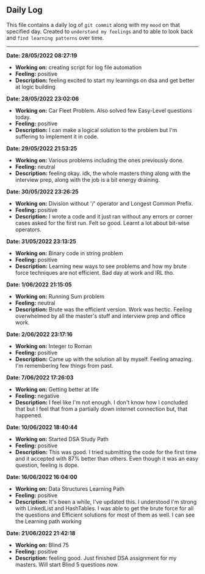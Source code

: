 ## Daily Log
This file contains a daily log of `git commit` along with my `mood` on that specified day.
Created to `understand my feelings` and to able to look back and `find learning patterns` over time.

---

__Date: 28/05/2022 08:27:19__
* __Working on:__ creating script for log file automation
* __Feeling:__ positive
* __Description:__ feeling excited to start my learnings on dsa and get better at logic building

__Date: 28/05/2022 23:02:06__
* __Working on:__ Car Fleet Problem. Also solved few Easy-Level questions today.
* __Feeling:__ positive
* __Description:__ I can make a logical solution to the problem but I'm suffering to implement it in code.

__Date: 29/05/2022 21:53:25__
* __Working on:__ Various problems including the ones previously done.
* __Feeling:__ neutral
* __Description:__ feeling okay. idk, the whole masters thing along with the interview prep, along with the job is a bit energy draining.

__Date: 30/05/2022 23:26:25__
* __Working on:__ Division without '/' operator and Longest Common Prefix.
* __Feeling:__ positive
* __Description:__ I wrote a code and it just ran without any errors or corner cases asked for the first run. Felt so good. Learnt a lot about bit-wise operators.

__Date: 31/05/2022 23:13:25__
* __Working on:__ Binary code in string problem
* __Feeling:__ positive
* __Description:__ Learning new ways to see problems and how my brute force techniques are not efficient. Bad day at work and IRL tho.

__Date: 1/06/2022 21:15:05__
* __Working on:__ Running Sum problem
* __Feeling:__ neutral
* __Description:__ Brute was the efficient version. Work was hectic. Feeling overwhelmed by all the master's stuff and interview prep and office work.

__Date: 2/06/2022 23:17:16__
* __Working on:__ Integer to Roman
* __Feeling:__ positive
* __Description:__ Came up with the solution all by myself. Feeling amazing. I'm remembering few things from past.

__Date: 7/06/2022 17:26:03__
* __Working on:__ Getting better at life
* __Feeling:__ negative
* __Description:__ I feel like I'm not enough. I don't know how I concluded that but I feel that from a partially down internet connection but, that happened.

__Date: 10/06/2022 18:40:44__
* __Working on:__ Started DSA Study Path
* __Feeling:__ positive
* __Description:__ This was good. I tried submitting the code for the first time and it accepted with 87% better than others. Even though it was an easy question, feeling is dope.



__Date: 16/06/2022 16:04:00__
* __Working on:__ Data Structures Learning Path
* __Feeling:__ positive
* __Description:__ It's been a while, I've updated this. I understood I'm strong with LinkedList and HashTables. I was able to get the brute force for all the questions and Efficient solutions for most of them as well. I can see the Learning path working

__Date: 21/06/2022 21:42:18__
* __Working on:__ Blind 75
* __Feeling:__ positive
* __Description:__ feeling good. Just finished DSA assignment for my masters. Will start Blind 5 questions now.